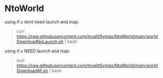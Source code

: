 # NtoWorld
using if u dont need launch and map:
>curl https://raw.githubusercontent.com/InvalitSyntax/NtoWorld/main/worldDownloadNoLaunch.sh | bash


using if u NEED launch and map:
>curl https://raw.githubusercontent.com/InvalitSyntax/NtoWorld/main/worldDownloadAll.sh | bash
